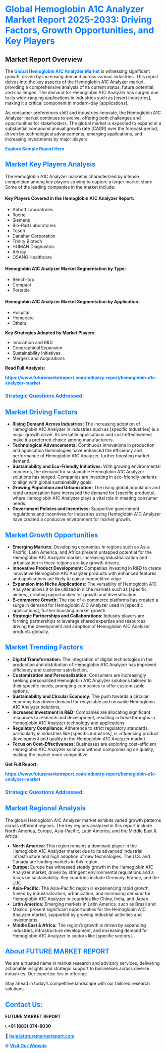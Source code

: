<h1 style="color: #007BFF;">Global Hemoglobin A1C Analyzer Market Report 2025-2033: Driving Factors, Growth Opportunities, and Key Players</h1>

<section id="overview">
<h2>Market Report Overview</h2>
<p>The <a href="https://www.futuremarketreport.com/industry-report/hemoglobin-a1c-analyzer-market" style="color: #007BFF; text-decoration: none;"><strong>Global Hemoglobin A1C Analyzer Market</strong></a> is witnessing significant growth, driven by increasing demand across various industries. This report delves into the key aspects of the Hemoglobin A1C Analyzer market, providing a comprehensive analysis of its current status, future potential, and challenges. The demand for Hemoglobin A1C Analyzer has surged due to its wide-ranging applications in industries such as [insert industries], making it a critical component in modern-day [applications].</p>
<p>As consumer preferences shift and industries innovate, the Hemoglobin A1C Analyzer market continues to evolve, offering both challenges and opportunities for stakeholders. The global market is expected to expand at a substantial compound annual growth rate (CAGR) over the forecast period, driven by technological advancements, emerging applications, and increasing investments by major players.</p>
</section>

<section id="overview">
<p><a href="https://www.futuremarketreport.com/request-sample/reportId=28813" style="color: #007BFF; text-decoration: none;"><strong>Explore Sample Report Here</strong></a></p>
</section>

<section id="key-players">
<h2 style="color: #007BFF;">Market Key Players Analysis</h2>
<p>The Hemoglobin A1C Analyzer market is characterized by intense competition among key players striving to capture a larger market share. Some of the leading companies in the market include:</p>
<h4>Key Players Covered in the Hemoglobin A1C Analyzer Report:</h4>
<ul><li>Abbott Laboratories</li><li>Roche</li><li>Siemens</li><li>Bio-Rad Laboratories</li><li>Tosoh</li><li>Danaher Corporation</li><li>Trinity Biotech</li><li>HUMAN Diagnostics</li><li>Arkray</li><li>OSANG Healthcare</li></ul>
<h4>Hemoglobin A1C Analyzer Market Segmentation by Type:</h4>
<ul><li>Bench-top</li><li>Compact</li><li>Portable</li></ul>

<h4>Hemoglobin A1C Analyzer Market Segmentation by Application:</h4>
<ul><li>Hospital</li><li>Homecare</li><li>Others</li></ul>
<p><strong>Key Strategies Adopted by Market Players:</strong></p>
<ul>
<li>Innovation and R&D</li>
<li>Geographical Expansion</li>
<li>Sustainability Initiatives</li>
<li>Mergers and Acquisitions</li>
</ul>
</section>

<section>
<p><strong>Read Full Analysis: </strong></p><a href="https://www.futuremarketreport.com/industry-report/hemoglobin-a1c-analyzer-market" style="color: #007BFF; text-decoration: none;"><strong>https://www.futuremarketreport.com/industry-report/hemoglobin-a1c-analyzer-market</strong></a>
<h3 style="color: #007BFF;">Strategic Questions Addressed:</h3>
</section>

<section id="driving-factors">
<h2 style="color: #007BFF;">Market Driving Factors</h2>
<ul>
<li><strong>Rising Demand Across Industries:</strong> The increasing adoption of Hemoglobin A1C Analyzer in industries such as [specific industries] is a major growth driver. Its versatile applications and cost-effectiveness make it a preferred choice among manufacturers.</li>
<li><strong>Technological Advancements:</strong> Continuous innovations in production and application technologies have enhanced the efficiency and performance of Hemoglobin A1C Analyzer, further boosting market demand.</li>
<li><strong>Sustainability and Eco-Friendly Initiatives:</strong> With growing environmental concerns, the demand for sustainable Hemoglobin A1C Analyzer solutions has surged. Companies are investing in eco-friendly variants to align with global sustainability goals.</li>
<li><strong>Growing Population and Urbanization:</strong> The rising global population and rapid urbanization have increased the demand for [specific products], where Hemoglobin A1C Analyzer plays a vital role in meeting consumer needs.</li>
<li><strong>Government Policies and Incentives:</strong> Supportive government regulations and incentives for industries using Hemoglobin A1C Analyzer have created a conducive environment for market growth.</li>
</ul>
</section>

<section id="growth-opportunities">
<h2 style="color: #007BFF;">Market Growth Opportunities</h2>
<ul>
<li><strong>Emerging Markets:</strong> Developing economies in regions such as Asia-Pacific, Latin America, and Africa present untapped potential for the Hemoglobin A1C Analyzer market. Increasing industrialization and urbanization in these regions are key growth drivers.</li>
<li><strong>Innovative Product Development:</strong> Companies investing in R&D to create innovative Hemoglobin A1C Analyzer products with enhanced features and applications are likely to gain a competitive edge.</li>
<li><strong>Expansion into Niche Applications:</strong> The versatility of Hemoglobin A1C Analyzer allows it to be utilized in niche markets such as [specific niches], creating opportunities for growth and diversification.</li>
<li><strong>E-commerce Growth:</strong> The rise of e-commerce platforms has created a surge in demand for Hemoglobin A1C Analyzer used in [specific applications], further boosting market growth.</li>
<li><strong>Strategic Partnerships and Collaborations:</strong> Industry players are forming partnerships to leverage shared expertise and resources, driving the development and adoption of Hemoglobin A1C Analyzer products globally.</li>
</ul>
</section>

<section id="trending-factors">
<h2 style="color: #007BFF;">Market Trending Factors</h2>
<ul>
<li><strong>Digital Transformation:</strong> The integration of digital technologies in the production and distribution of Hemoglobin A1C Analyzer has improved efficiency and customer satisfaction.</li>
<li><strong>Customization and Personalization:</strong> Consumers are increasingly seeking personalized Hemoglobin A1C Analyzer solutions tailored to their specific needs, prompting companies to offer customizable options.</li>
<li><strong>Sustainability and Circular Economy:</strong> The push towards a circular economy has driven demand for recyclable and reusable Hemoglobin A1C Analyzer solutions.</li>
<li><strong>Increased Investment in R&D:</strong> Companies are allocating significant resources to research and development, resulting in breakthroughs in Hemoglobin A1C Analyzer technology and applications.</li>
<li><strong>Regulatory Compliance:</strong> Adherence to strict regulatory standards, particularly in industries like [specific industries], is influencing product development and quality in the Hemoglobin A1C Analyzer market.</li>
<li><strong>Focus on Cost-Effectiveness:</strong> Businesses are exploring cost-efficient Hemoglobin A1C Analyzer solutions without compromising on quality, making the market more competitive.</li>
</ul>
</section>

<section>
<p><strong>Get Full Report: </strong></p><a href="https://www.futuremarketreport.com/industry-report/hemoglobin-a1c-analyzer-market" style="color: #007BFF; text-decoration: none;"><strong>https://www.futuremarketreport.com/industry-report/hemoglobin-a1c-analyzer-market</strong></a>
<h3 style="color: #007BFF;">Strategic Questions Addressed:</h3>
</section>


<section id="regional-analysis">
<h2 style="color: #007BFF;">Market Regional Analysis</h2>
<p>The global Hemoglobin A1C Analyzer market exhibits varied growth patterns across different regions. The key regions analyzed in this report include North America, Europe, Asia-Pacific, Latin America, and the Middle East & Africa:</p>
<ul>
<li><strong>North America:</strong> This region remains a dominant player in the Hemoglobin A1C Analyzer market due to its advanced industrial infrastructure and high adoption of new technologies. The U.S. and Canada are leading markets in this region.</li>
<li><strong>Europe:</strong> Europe has witnessed steady growth in the Hemoglobin A1C Analyzer market, driven by stringent environmental regulations and a focus on sustainability. Key countries include Germany, France, and the U.K.</li>
<li><strong>Asia-Pacific:</strong> The Asia-Pacific region is experiencing rapid growth, fueled by industrialization, urbanization, and increasing demand for Hemoglobin A1C Analyzer in countries like China, India, and Japan.</li>
<li><strong>Latin America:</strong> Emerging markets in Latin America, such as Brazil and Mexico, present significant opportunities for the Hemoglobin A1C Analyzer market, supported by growing industrial activities and investments.</li>
<li><strong>Middle East & Africa:</strong> The region’s growth is driven by expanding industries, infrastructure development, and increasing demand for Hemoglobin A1C Analyzer in sectors like [specific sectors].</li>
</ul>
</section>

<footer>
<h2 style="color: #007BFF;">About FUTURE MARKET REPORT</h2>
<p>We are a trusted name in market research and advisory services, delivering actionable insights and strategic support to businesses across diverse industries. Our expertise lies in offering:</p>

<p>Stay ahead in today’s competitive landscape with our tailored research solutions.</p>

<h2 style="color: #007BFF;">Contact Us:</h2>
<p><strong>FUTURE MARKET REPORT</strong></p>
<p>📞 <strong>+91 (883) 074-8030</strong></p>
<p>📧 <strong><a href="mailto:help@futuremarketreport.com" style="color: #007BFF;">help@futuremarketreport.com</a></strong></p>
<p>🌐 <strong><a href="https://www.futuremarketreport.com/" style="color: #007BFF;">Visit Our Website</a></strong></p>
</footer>